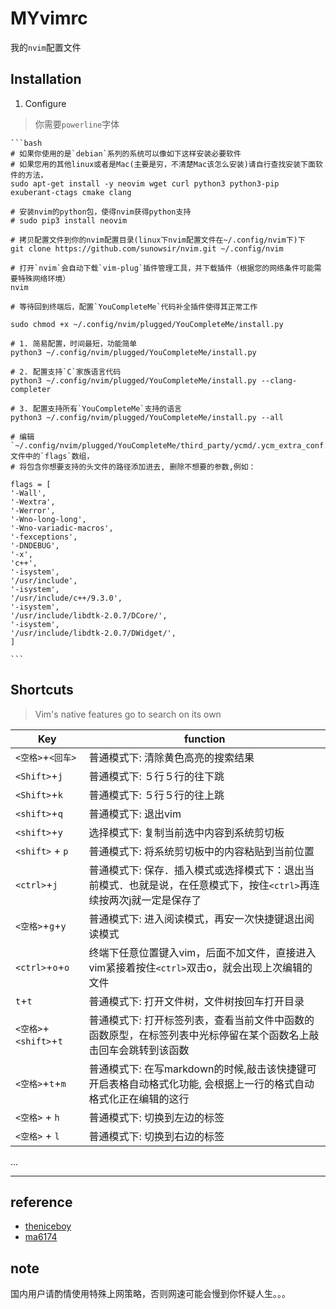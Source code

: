 # MYvimrc
我的`nvim`配置文件

## Installation

1.  Configure 

> 你需要`powerline`字体

    ```bash
	# 如果你使用的是`debian`系列的系统可以像如下这样安装必要软件
	# 如果您用的其他linux或者是Mac(主要是穷，不清楚Mac该怎么安装)请自行查找安装下面软件的方法，
    sudo apt-get install -y neovim wget curl python3 python3-pip exuberant-ctags cmake clang

	# 安装nvim的python包，使得nvim获得python支持
	# sudo pip3 install neovim
    
	# 拷贝配置文件到你的nvim配置目录(linux下nvim配置文件在~/.config/nvim下)下
    git clone https://github.com/sunowsir/nvim.git ~/.config/nvim
    
	# 打开`nvim`会自动下载`vim-plug`插件管理工具，并下载插件（根据您的网络条件可能需要特殊网络环境）
    nvim     

	# 等待回到终端后，配置`YouCompleteMe`代码补全插件使得其正常工作
    
    sudo chmod +x ~/.config/nvim/plugged/YouCompleteMe/install.py

    # 1. 简易配置，时间最短，功能简单
    python3 ~/.config/nvim/plugged/YouCompleteMe/install.py
    
	# 2. 配置支持`C`家族语言代码
    python3 ~/.config/nvim/plugged/YouCompleteMe/install.py --clang-completer

	# 3. 配置支持所有`YouCompleteMe`支持的语言
    python3 ~/.config/nvim/plugged/YouCompleteMe/install.py --all 

	# 编辑`~/.config/nvim/plugged/YouCompleteMe/third_party/ycmd/.ycm_extra_conf.py`文件中的`flags`数组，
	# 将包含你想要支持的头文件的路径添加进去, 删除不想要的参数,例如：

	flags = [
	'-Wall',
	'-Wextra',
	'-Werror',
	'-Wno-long-long',
	'-Wno-variadic-macros',
	'-fexceptions',
	'-DNDEBUG',
	'-x',
	'c++',
	'-isystem',
	'/usr/include',
	'-isystem',
	'/usr/include/c++/9.3.0',
	'-isystem', 
	'/usr/include/libdtk-2.0.7/DCore/', 
	'-isystem', 
	'/usr/include/libdtk-2.0.7/DWidget/', 
	]

    ```

    

## Shortcuts

>   Vim's native features go to search on its own

| Key                    | function                                                                                                              |
| ---------------------- | ------------------------------------------------------------                                                          |
| `<空格>`+`<回车>`      | 普通模式下: 清除黄色高亮的搜索结果                                                                                    |
| `<Shift>`+`j`          | 普通模式下: ５行５行的往下跳                                                                                          |
| `<Shift>`+`k`          | 普通模式下: ５行５行的往上跳                                                                                          |
| `<shift>`+`q`          | 普通模式下: 退出vim                                                                                                   |
| `<shift>`+`y`          | 选择模式下: 复制当前选中内容到系统剪切板                                                                              |
| `<shift>` + `p`        | 普通模式下: 将系统剪切板中的内容粘贴到当前位置                                                                        |
| `<ctrl>`+`j`           | 普通模式下: 保存．插入模式或选择模式下：退出当前模式．也就是说，在任意模式下，按住`<ctrl>`再连续按两次j就一定是保存了 |
| `<空格>`+`g`+`y`       | 普通模式下: 进入阅读模式，再安一次快捷键退出阅读模式                                                                  |
| `<ctrl>`+`o`+`o`       | 终端下任意位置键入vim，后面不加文件，直接进入vim紧接着按住`<ctrl>`双击o，就会出现上次编辑的文件                       |
| `t`+`t`                | 普通模式下: 打开文件树，文件树按回车打开目录                                                                          |
| `<空格>`+`<shift>`+`t` | 普通模式下: 打开标签列表，查看当前文件中函数的函数原型，在标签列表中光标停留在某个函数名上敲击回车会跳转到该函数      |
| `<空格>`+`t`+`m`       | 普通模式下: 在写markdown的时候,敲击该快捷键可开启表格自动格式化功能, 会根据上一行的格式自动格式化正在编辑的这行       |
| `<空格>` + `h`         | 普通模式下: 切换到左边的标签                                                                                          |
| `<空格>` + `l`         | 普通模式下: 切换到右边的标签                                                                                          |
...


---

## reference
* [theniceboy](https://github.com/theniceboy/nvim)
* [ma6174](https://github.com/ma6174/vim)

## note
国内用户请酌情使用特殊上网策略，否则网速可能会慢到你怀疑人生。。。






